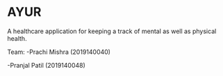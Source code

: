 # AYUR
A healthcare application for keeping a track of mental as well as physical health.

Team:
-Prachi Mishra (2019140040)

-Pranjal Patil (2019140048)

